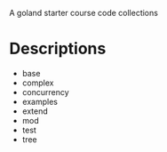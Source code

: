 
A goland starter course code collections

# Descriptions
- base
- complex
- concurrency
- examples
- extend
- mod
- test
- tree
